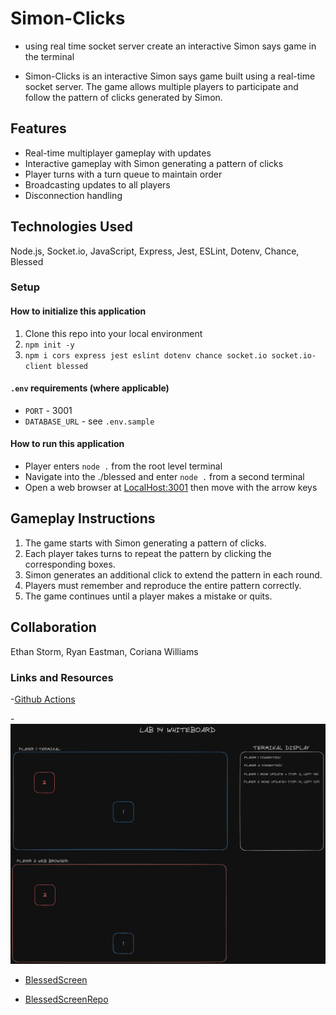 # Simon-Clicks

- using real time socket server create an interactive Simon says game in the terminal

- Simon-Clicks is an interactive Simon says game built using a real-time socket server. The game allows multiple players to participate and follow the pattern of clicks generated by Simon.

## Features

- Real-time multiplayer gameplay with updates
- Interactive gameplay with Simon generating a pattern of clicks
- Player turns with a turn queue to maintain order
- Broadcasting updates to all players
- Disconnection handling

## Technologies Used

Node.js, Socket.io, JavaScript, Express, Jest, ESLint, Dotenv, Chance, Blessed

### Setup

#### How to initialize this application

1. Clone this repo into your local environment
2. `npm init -y`
3. `npm i cors express jest eslint dotenv chance socket.io socket.io-client blessed`

#### `.env` requirements (where applicable)

- `PORT` - 3001
- `DATABASE_URL` - see `.env.sample`

#### How to run this application

- Player enters `node .` from the root level terminal
- Navigate into the ./blessed and enter `node .` from a second terminal
- Open a web browser at [LocalHost:3001](http://localhost:3001) then move with the arrow keys

## Gameplay Instructions

1. The game starts with Simon generating a pattern of clicks.
2. Each player takes turns to repeat the pattern by clicking the corresponding boxes.
3. Simon generates an additional click to extend the pattern in each round.
4. Players must remember and reproduce the entire pattern correctly.
5. The game continues until a player makes a mistake or quits.

## Collaboration

Ethan Storm, Ryan Eastman, Coriana Williams

### Links and Resources

-[Github Actions](https://github.com/ShadowDraco/Simon-Clicks/actions)

-![Whiteboard](/public/img/lab14Whiteboard.png)

- [BlessedScreen](https://marmelab.com/blog/2021/11/17/user-mouse-cli-blessed.html)

- [BlessedScreenRepo](https://github.com/chjj/blessed)
